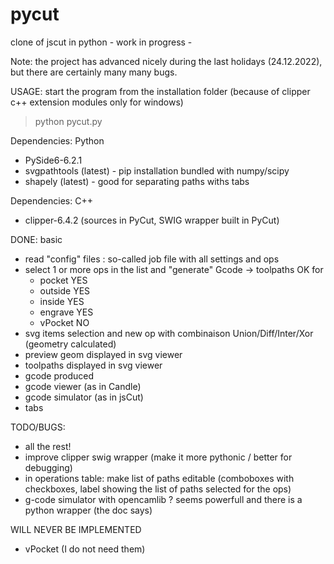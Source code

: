 # pycut
clone of jscut  in python - work in progress -

Note: the project has advanced nicely during the last holidays (24.12.2022), but there are certainly many many bugs.

USAGE: start the program from the installation folder (because of clipper c++ extension modules only for windows)

> python pycut.py


Dependencies: Python
- PySide6-6.2.1
- svgpathtools (latest) - pip installation bundled with numpy/scipy
- shapely (latest) - good for separating paths withs tabs

Dependencies: C++
- clipper-6.4.2 (sources in PyCut, SWIG wrapper built in PyCut)

DONE: basic
- read "config" files : so-called job file with all settings and ops
- select 1 or more ops in the list and "generate" Gcode -> toolpaths OK for
   + pocket   YES
   + outside  YES
   + inside   YES
   + engrave  YES
   + vPocket   NO
- svg items selection and new op with combinaison Union/Diff/Inter/Xor (geometry calculated)
- preview geom displayed in svg viewer
- toolpaths displayed in svg viewer
- gcode produced
- gcode viewer (as in Candle)
- gcode simulator (as in jsCut)
- tabs

TODO/BUGS:
- all the rest!
- improve clipper swig wrapper (make it more pythonic / better for debugging)
- in operations table: make list of paths editable (comboboxes with checkboxes, label showing the list of paths selected for the ops)
- g-code simulator with opencamlib ? seems powerfull and there is a python wrapper (the doc says) 

WILL NEVER BE IMPLEMENTED
- vPocket (I do not need them)

